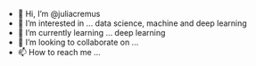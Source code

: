 - 👋 Hi, I’m @juliacremus
- 👀 I’m interested in ...
data science, machine and deep learning
- 🌱 I’m currently learning ...
deep learning
- 💞️ I’m looking to collaborate on ...
- 📫 How to reach me ...

<!---
juliacremus/juliacremus is a ✨ special ✨ repository because its `README.md` (this file) appears on your GitHub profile.
You can click the Preview link to take a look at your changes.
--->

